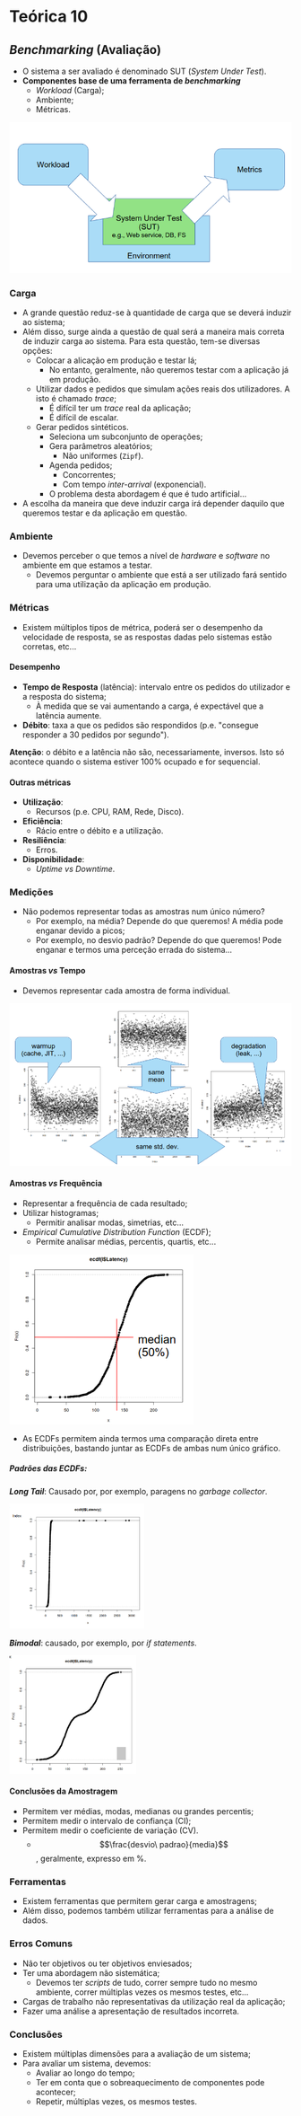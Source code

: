 # Teórica 10

## *Benchmarking* (Avaliação)

- O sistema a ser avaliado é denominado SUT (*System Under Test*).
- **Componentes base de uma ferramenta de *benchmarking***
  - *Workload* (Carga);
  - Ambiente;
  - Métricas.

![image Componentes Benchmarking](images/componentes_benchmarking.png)

### Carga

- A grande questão reduz-se à quantidade de carga que se deverá induzir ao sistema;
- Além disso, surge ainda a questão de qual será a maneira mais correta de induzir carga ao sistema. Para esta questão, tem-se diversas opções:
  - Colocar a alicação em produção e testar lá;
    - No entanto, geralmente, não queremos testar com a aplicação já em produção.
  - Utilizar dados e pedidos que simulam ações reais dos utilizadores. A isto é chamado *trace*;
    - É difícil ter um *trace* real da aplicação;
    - É difícil de escalar.
  - Gerar pedidos sintéticos.
    - Seleciona um subconjunto de operações;
    - Gera parâmetros aleatórios;
      - Não uniformes (`Zipf`).
    - Agenda pedidos;
      - Concorrentes;
      - Com tempo *inter-arrival* (exponencial).
    - O problema desta abordagem é que é tudo artificial...
- A escolha da maneira que deve induzir carga irá depender daquilo que queremos testar e da aplicação em questão.

### Ambiente

- Devemos perceber o que temos a nível de *hardware* e *software* no ambiente em que estamos a testar.
  - Devemos perguntar o ambiente que está a ser utilizado fará sentido para uma utilização da aplicação em produção.

### Métricas

- Existem múltiplos tipos de métrica, poderá ser o desempenho da velocidade de resposta, se as respostas dadas pelo sistemas estão corretas, etc...

#### Desempenho

- **Tempo de Resposta** (latência): intervalo entre os pedidos do utilizador e a resposta do sistema;
  - À medida que se vai aumentando a carga, é expectável que a latência aumente.
- **Débito**: taxa a que os pedidos são respondidos (p.e. "consegue responder a 30 pedidos por segundo").

**Atenção**: o débito e a latência não são, necessariamente, inversos. Isto só acontece quando o sistema estiver 100% ocupado e for sequencial.


#### Outras métricas

- **Utilização**:
  - Recursos (p.e. CPU, RAM, Rede, Disco).
- **Eficiência**:
  - Rácio entre o débito e a utilização.
- **Resiliência**:
  - Erros.
- **Disponibilidade**:
  - *Uptime vs Downtime*.

### Medições

- Não podemos representar todas as amostras num único número?
  - Por exemplo, na média? Depende do que queremos! A média pode enganar devido a picos;
  - Por exemplo, no desvio padrão? Depende do que queremos! Pode enganar e termos uma perceção errada do sistema...

#### Amostras *vs* Tempo

- Devemos representar cada amostra de forma individual.

![image Amostras vs Tempo](images/amostras_vs_tempo.png)

#### Amostras *vs* Frequência

- Representar a frequência de cada resultado;
- Utilizar histogramas;
  - Permitir analisar modas, simetrias, etc...
- *Empirical Cumulative Distribution Function* (ECDF);
  - Permite analisar médias, percentis, quartis, etc...

![image ECDFs](images/ecdfs.png)

- As ECDFs permitem ainda termos uma comparação direta entre distribuições, bastando juntar as ECDFs de ambas num único gráfico.
##### Padrões das ECDFs:
***Long Tail***: Causado por, por exemplo, paragens no *garbage collector*.

![image Long Tail](images/longtail.png)

***Bimodal***: causado, por exemplo, por *if statements*.

![image Bimodal](images/bimodal.png)

#### Conclusões da Amostragem

- Permitem ver médias, modas, medianas ou grandes percentis;
- Permitem medir o intervalo de confiança (CI);
- Permitem medir o coeficiente de variação (CV).
  - $$\frac{desvio\ padrao}{media}$$, geralmente, expresso em %.

### Ferramentas

- Existem ferramentas que permitem gerar carga e amostragens;
- Além disso, podemos também utilizar ferramentas para a análise de dados.

### Erros Comuns

- Não ter objetivos ou ter objetivos enviesados;
- Ter uma abordagem não sistemática;
  - Devemos ter *scripts* de tudo, correr sempre tudo no mesmo ambiente, correr múltiplas vezes os mesmos testes, etc...
- Cargas de trabalho não representativas da utilização real da aplicação;
- Fazer uma análise a apresentação de resultados incorreta.

### Conclusões

- Existem múltiplas dimensões para a avaliação de um sistema;
- Para avaliar um sistema, devemos:
  - Avaliar ao longo do tempo;
  - Ter em conta que o sobreaquecimento de componentes pode acontecer;
  - Repetir, múltiplas vezes, os mesmos testes.